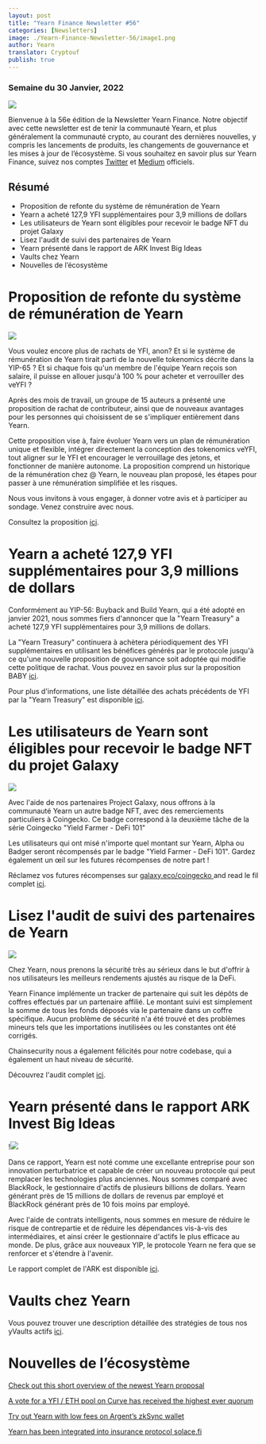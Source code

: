 ```yaml
---
layout: post
title: "Yearn Finance Newsletter #56"
categories: [Newsletters]
image: ./Yearn-Finance-Newsletter-56/image1.png
author: Yearn
translator: Cryptouf
publish: true
---
```


### Semaine du 30 Janvier, 2022

![](image1.png)

Bienvenue à la 56e édition de la Newsletter Yearn Finance. Notre objectif avec cette newsletter est de tenir la communauté Yearn, et plus généralement la communauté crypto, au courant des dernières nouvelles, y compris les lancements de produits, les changements de gouvernance et les mises à jour de l’écosystème. Si vous souhaitez en savoir plus sur Yearn Finance, suivez nos comptes [Twitter](https://twitter.com/iearnfinance) et [Medium](https://medium.com/iearn) officiels.


## Résumé

- Proposition de refonte du système de rémunération de Yearn
- Yearn a acheté 127,9 YFI supplémentaires pour 3,9 millions de dollars
- Les utilisateurs de Yearn sont éligibles pour recevoir le badge NFT du projet Galaxy
- Lisez l'audit de suivi des partenaires de Yearn
- Yearn présenté dans le rapport de ARK Invest Big Ideas
- Vaults chez Yearn
- Nouvelles de l’écosystème

# Proposition de refonte du système de rémunération de Yearn

![](image2.png)

Vous voulez encore plus de rachats de YFI, anon? Et si le système de rémunération de Yearn tirait parti de la nouvelle tokenomics décrite dans la YIP-65 ? Et si chaque fois qu'un membre de l'équipe Yearn reçois son salaire, il puisse en allouer jusqu'à 100 % pour acheter et verrouiller des veYFI ?

Après des mois de travail, un groupe de 15 auteurs a présenté une proposition de rachat de contributeur, ainsi que de nouveaux avantages pour les personnes qui choisissent de se s'impliquer entièrement dans Yearn.

Cette proposition vise à, faire évoluer Yearn vers un plan de rémunération unique et flexible, intégrer directement la conception des tokenomics veYFI,  tout aligner sur le YFI et encourager le verrouillage des jetons, et fonctionner de manière autonome. La proposition comprend un historique de la rémunération chez @ Yearn, le nouveau plan proposé, les étapes pour passer à une rémunération simplifiée et les risques.

Nous vous invitons à vous engager, à donner votre avis et à participer au sondage. Venez construire avec nous.

Consultez la proposition [ici](https://gov.yearn.finance/t/proposal-streamlining-contributor-compensation/12247).



# Yearn a acheté 127,9 YFI supplémentaires pour 3,9 millions de dollars

Conformément au YIP-56: Buyback and Build Yearn, qui a été adopté en janvier 2021, nous sommes fiers d'annoncer que la "Yearn Treasury" a acheté 127,9 YFI supplémentaires pour 3,9 millions de dollars.

La "Yearn Treasury" continuera à achètera périodiquement des YFI supplémentaires en utilisant les bénéfices générés par le protocole jusqu'à ce qu'une nouvelle proposition de gouvernance soit adoptée qui modifie cette politique de rachat. Vous pouvez en savoir plus sur la proposition BABY [ici](https://gov.yearn.finance/t/yip-56-buyback-and-build/8929).

Pour plus d'informations, une liste détaillée des achats précédents de YFI par la "Yearn Treasury" est disponible [ici](https://gov.yearn.finance/t/yfi-buyback-auctions/10491/3).

#  Les utilisateurs de Yearn sont éligibles pour recevoir le badge NFT du projet Galaxy

![](image3.png)

Avec l'aide de nos partenaires Project Galaxy, nous offrons à la communauté Yearn un autre badge NFT, avec des remerciements particuliers à Coingecko. Ce badge correspond à la deuxième tâche de la série Coingecko "Yield Farmer - DeFi 101"

Les utilisateurs qui ont misé n'importe quel montant sur Yearn, Alpha ou Badger seront récompensés par le badge "Yield Farmer - DeFi 101". Gardez également un œil sur les futures récompenses de notre part !

Réclamez vos futures récompenses sur [galaxy.eco/coingecko ](https://twitter.com/ProjectGalaxyHQ/status/1487048124182921220?s=20&t=Z5Z2328-bsM-BNCp9d1KAA) and read le fil complet [ici](https://twitter.com/ProjectGalaxyHQ/status/1487048124182921220?s=20&t=Z5Z2328-bsM-BNCp9d1KAA).


# Lisez l'audit de suivi des partenaires de Yearn

![](image4.png)

Chez Yearn, nous prenons la sécurité très au sérieux dans le but d'offrir à nos utilisateurs les meilleurs rendements ajustés au risque de la DeFi.

Yearn Finance implémente un tracker de partenaire qui suit les dépôts de coffres effectués par un partenaire affilié. Le montant suivi est simplement la somme de tous les fonds déposés via le partenaire dans un coffre spécifique. Aucun problème de sécurité n'a été trouvé et des problèmes mineurs tels que les importations inutilisées ou les constantes  ont été corrigés.

Chainsecurity nous a également félicités pour notre codebase, qui a également un haut niveau de sécurité.

Découvrez l'audit complet [ici](https://chainsecurity.com/security-audit/yearn-finance-partner-tracker/).

# Yearn présenté dans le rapport ARK Invest Big Ideas

!![](image4.png)

Dans ce rapport, Yearn est noté comme une excellante entreprise pour son innovation perturbatrice et capable de créer un nouveau protocole qui peut remplacer les technologies plus anciennes. Nous sommes comparé avec BlackRock, le gestionnaire d'actifs de plusieurs billions de dollars. Yearn générant près de 15 millions de dollars de revenus par employé et BlackRock générant près de 10 fois moins par employé.

Avec l'aide de contrats intelligents, nous sommes en mesure de réduire le risque de contrepartie et de réduire les dépendances vis-à-vis des intermédiaires, et ainsi créer le gestionnaire d'actifs le plus efficace au monde. De plus, grâce aux nouveaux YIP, le protocole Yearn ne fera que se renforcer et s'étendre à l'avenir.

Le rapport complet de l'ARK est disponible [ici](https://research.ark-invest.com/hubfs/1_Download_Files_ARK-Invest/White_Papers/ARK_BigIdeas2022.pdf?hsCtaTracking=217bbc93-a71a-4c2b-9959-0842b6fe301c%7C2653a4d0-af35-42f0-853a-c5f90f002abb).

# Vaults chez Yearn

Vous pouvez trouver une description détaillée des stratégies de tous nos yVaults actifs [ici](https://medium.com/yearn-state-of-the-vaults/the-vaults-at-yearn-9237905ffed3).


# Nouvelles de l’écosystème

[Check out this short overview of the newest Yearn proposal](https://twitter.com/0x7d54/status/1487252998023745540)

[A vote for a YFI / ETH pool on Curve has received the highest ever quorum](https://twitter.com/CurveFinance/status/1487764860553371648)

[Try out Yearn with low fees on Argent’s zkSync wallet](https://twitter.com/argentHQ/status/1487014855592849414)

[Yearn has been integrated into insurance protocol solace.fi](https://twitter.com/SolaceFi/status/1486145688291487749?s=20&t=fTfbPYIAOA5xVim5BETQZQ)





